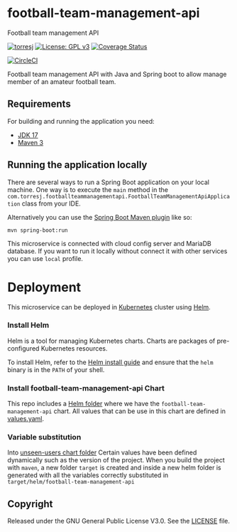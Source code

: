 # football-team-management-api
Football team management API

[![torresj](https://circleci.com/gh/torresj/football-team-management-api.svg?style=shield)](https://app.circleci.com/pipelines/github/torresj/football-team-management-api)
[![License: GPL v3](https://img.shields.io/badge/License-GPLv3-blue.svg)](https://www.gnu.org/licenses/gpl-3.0)
[![Coverage Status](https://coveralls.io/repos/github/torresj/football-team-management-api/badge.svg?branch=main)](https://coveralls.io/github/torresj/football-team-management-api?branch=main)


[![CircleCI](https://dl.circleci.com/insights-snapshot/gh/torresj/football-team-management-api/main/build_and_deploy/badge.svg?window=30d)](https://app.circleci.com/insights/github/torresj/football-team-management-api/workflows/build_and_deploy/overview?branch=main&reporting-window=last-30-days&insights-snapshot=true)

Football team management API with Java and Spring boot to allow manage member of an amateur football team.

## Requirements

For building and running the application you need:

- [JDK 17](https://www.oracle.com/java/technologies/downloads/#java17)
- [Maven 3](https://maven.apache.org)

## Running the application locally

There are several ways to run a Spring Boot application on your local machine. One way is to execute the `main` method
in the `com.torresj.footballteammanagementapi.FootballTeamManagementApiApplication` class from your IDE.

Alternatively you can use
the [Spring Boot Maven plugin](https://docs.spring.io/spring-boot/docs/current/reference/html/build-tool-plugins-maven-plugin.html)
like so:

```shell
mvn spring-boot:run
```

This microservice is connected with cloud config server and MariaDB database. If you want to run it locally without
connect it with other services you can use `local` profile.

# Deployment

This microservice can be deployed in [Kubernetes](https://kubernetes.io/) cluster using [Helm](https://helm.sh/).

### Install Helm

Helm is a tool for managing Kubernetes charts. Charts are packages of pre-configured Kubernetes resources.

To install Helm, refer to the [Helm install guide](https://github.com/helm/helm#install) and ensure that the `helm`
binary is in the `PATH` of your shell.

### Install football-team-management-api Chart

This repo includes a [Helm folder](https://github.com/torresj/football-team-management-api/tree/main/src/main/helm) where we have
the `football-team-management-api` chart. All values that can be use in this chart are defined
in [values.yaml](https://github.com/torresj/football-team-management-api/blob/main/src/main/helm/football-team-management-api/values.yaml).

### Variable substitution

Into [unseen-users chart folder](https://github.com/torresj/football-team-management-api/tree/main/src/main/helm/football-team-management-api) Certain
values have been defined dynamically such as the version of the project. When you build the project with `maven`, a new
folder `target` is created and inside a new helm folder is generated with all the variables correctly substituted
in `target/helm/football-team-management-api`

## Copyright

Released under the GNU General Public License V3.0. See
the [LICENSE](https://github.com/torresj/unseen-auth/blob/main/LICENSE) file.

